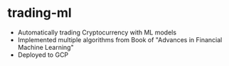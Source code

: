 # trading-ml
- Automatically trading Cryptocurrency with ML models 
- Implemented multiple algorithms from Book of "Advances in Financial Machine Learning" 
- Deployed to GCP 
